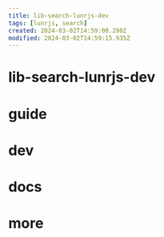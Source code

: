 ```yaml
---
title: lib-search-lunrjs-dev
tags: [lunrjs, search]
created: 2024-03-02T14:59:00.290Z
modified: 2024-03-02T14:59:15.935Z
---
```


# lib-search-lunrjs-dev

# guide

# dev

# docs

## 

# more
